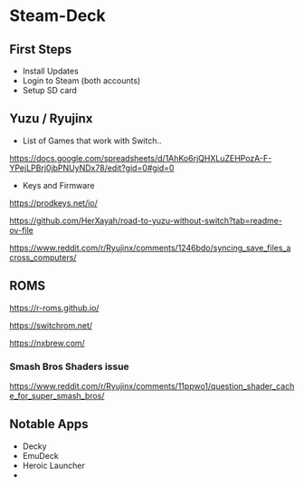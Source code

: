 # Steam-Deck

## First Steps
- Install Updates
- Login to Steam (both accounts)
- Setup SD card

## Yuzu / Ryujinx
- List of Games that work with Switch..
  
https://docs.google.com/spreadsheets/d/1AhKo6rjQHXLuZEHPozA-F-YPejLPBrj0jbPNUyNDx78/edit?gid=0#gid=0
- Keys and Firmware

https://prodkeys.net/io/

https://github.com/HerXayah/road-to-yuzu-without-switch?tab=readme-ov-file

https://www.reddit.com/r/Ryujinx/comments/1246bdo/syncing_save_files_across_computers/

## ROMS
https://r-roms.github.io/

https://switchrom.net/

https://nxbrew.com/

### Smash Bros Shaders issue
https://www.reddit.com/r/Ryujinx/comments/11ppwo1/question_shader_cache_for_super_smash_bros/


## Notable Apps
- Decky
- EmuDeck
- Heroic Launcher
- 
